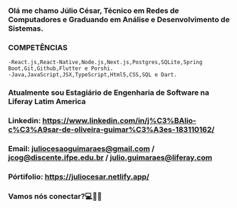 ### Olá me chamo Júlio César, Técnico em Redes de Computadores e Graduando em Análise e Desenvolvimento de Sistemas.
### COMPETÊNCIAS
    -React.js,React-Native,Node.js,Next.js,Postgres,SQLite,Spring Boot,Git,Github,Flutter e Porshi.
    -Java,JavaScript,JSX,TypeScript,Html5,CSS,SQL e Dart.

### Atualmente sou Estagiário de Engenharia de Software na Liferay Latim America

### Linkedin: https://www.linkedin.com/in/j%C3%BAlio-c%C3%A9sar-de-oliveira-guimar%C3%A3es-183110162/
### Email: juliocesaoguimaraes@gmail.com / jcog@discente.ifpe.edu.br / julio.guimaraes@liferay.com
### Pórtifolio: https://juliocesar.netlify.app/

### Vamos nós conectar?💻👋🏻


